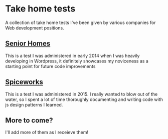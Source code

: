 # Take home tests

A collection of take home tests I've been given by various companies for Web development positions.

## [Senior Homes](http://www.seniorhomes.com/)

This is a test I was administered in early 2014 when I was heavily developing in Wordpress, it definitely showcases my noviceness as a starting point for future code improvements

## [Spiceworks](http://www.spiceworks.com/)

This is a test I was administered in 2015. I really wanted to blow out of the water, so I spent a lot of time thoroughly documenting and writing code with js design patterns I learned. 


## More to come?

I'll add more of them as I receieve them!

